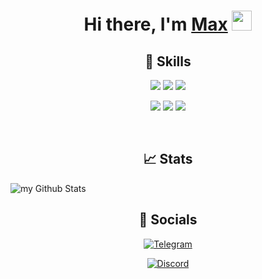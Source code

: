 <h1 align="center">Hi there, I'm <a href="https://boosty.to/multidimesionstudio" target="_blank">Max</a> 
<img src="https://github.com/blackcater/blackcater/raw/main/images/Hi.gif" height="32"/></h1>

<h2 align="center"> 🔧 Skills </h2>

<p align="center">
  <img src="https://img.shields.io/badge/python-3670A0?style=for-the-badge&logo=python&logoColor=white" />
  <img src="https://img.shields.io/badge/gradle-3670A0?style=for-the-badge&logo=gradle&logoColor=white" />
  <img src="https://img.shields.io/badge/java-orange?style=for-the-badge&logo=oracle&logoColor=white" />
</p>
<p align="center">
  <img src="https://img.shields.io/badge/GODOT-%23FFFFFF.svg?style=for-the-badge&logo=godot-engine" />
  <img src="https://img.shields.io/badge/css-blue?style=for-the-badge&logo=css3&logoColor=white" />
  <img src="https://img.shields.io/badge/html-%23DD0031?style=for-the-badge&logo=html5&logoColor=white" />
</p>

<br />

<h2 align="center"> 📈 Stats </h2>

<img align="center" src="https://github-readme-stats.vercel.app/api?username=madushadhanushka&include_all_commits=true&count_private=true&show_icons=true&line_height=20&title_color=2B5BBD&icon_color=1124BB&text_color=A1A1A1&bg_color=0,000000,130F40" alt="my Github Stats"/>

<br />

<h2 align="center"> 🤝 Socials </h2>

<p align="center">
  <a href="https://t.me/Max2010Sul">
    <img src="https://img.shields.io/badge/Telegram-2CA5E0?style=for-the-badge&logo=telegram&logoColor=white" alt="Telegram"/>
    
  </a>
</p>
<p align="center">
  <a href="https://discord.gg/EEYA9kV35C">
    <img src="https://img.shields.io/badge/discord-%235835CC?style=for-the-badge&logo=discord&logoColor=white" alt="Discord"/>
    
  </a>
</p>
